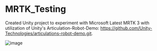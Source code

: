 # MRTK_Testing
Created Unity project to experiment with Microsoft Latest MRTK 3 with utilization of Unity's Articulation-Robot-Demo: https://github.com/Unity-Technologies/articulations-robot-demo.git. 

![image](https://user-images.githubusercontent.com/3290334/201193064-969d59d3-1e45-4ecc-8052-dd94a2f2c7eb.png)
